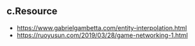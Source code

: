 
## c.Resource

- https://www.gabrielgambetta.com/entity-interpolation.html
- https://ruoyusun.com/2019/03/28/game-networking-1.html